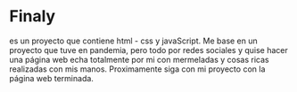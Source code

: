# Finaly
es un proyecto que contiene html - css y javaScript. Me base en un proyecto que tuve en pandemia, pero todo por redes sociales y quise hacer una página web echa totalmente por mi con mermeladas y cosas ricas realizadas con mis manos. Proximamente siga con mi proyecto con la página web terminada.
